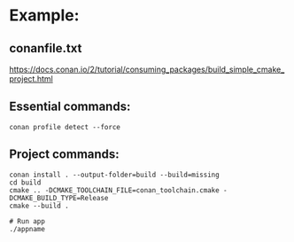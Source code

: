 # Example:
## conanfile.txt
https://docs.conan.io/2/tutorial/consuming_packages/build_simple_cmake_project.html

## Essential commands:
```
conan profile detect --force
```

## Project commands:
```
conan install . --output-folder=build --build=missing
cd build
cmake .. -DCMAKE_TOOLCHAIN_FILE=conan_toolchain.cmake -DCMAKE_BUILD_TYPE=Release
cmake --build .

# Run app
./appname
```
